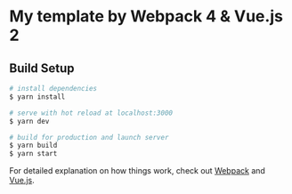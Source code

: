 # My template by Webpack 4 & Vue.js 2

## Build Setup

```bash
# install dependencies
$ yarn install

# serve with hot reload at localhost:3000
$ yarn dev

# build for production and launch server
$ yarn build
$ yarn start
```

For detailed explanation on how things work, check out [Webpack](https://webpack.js.org/) and [Vue.js](https://vuejs.org/).

